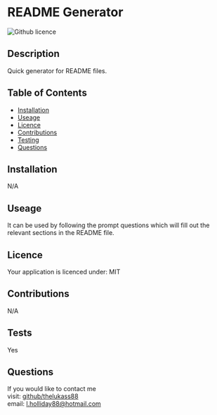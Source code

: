 # README Generator
![Github licence](https://img.shields.io/badge/your_licence:-MIT-blue.svg)
## Description
Quick generator for README files. 
## Table of Contents
* [Installation](#installation)
* [Useage](#useage)
* [Licence](#licence)
* [Contributions](#contributors)
* [Testing](#tests)
* [Questions](#questions)
## Installation
N/A
## Useage
It can be used by following the prompt questions which will fill out the relevant sections in the README file.
## Licence
Your application is licenced under: MIT
## Contributions
N/A
## Tests
Yes
## Questions
If you would like to contact me<br>
visit: [github/thelukass88](https://github.com/thelukass88)<br>
email: l.holliday88@hotmail.com

